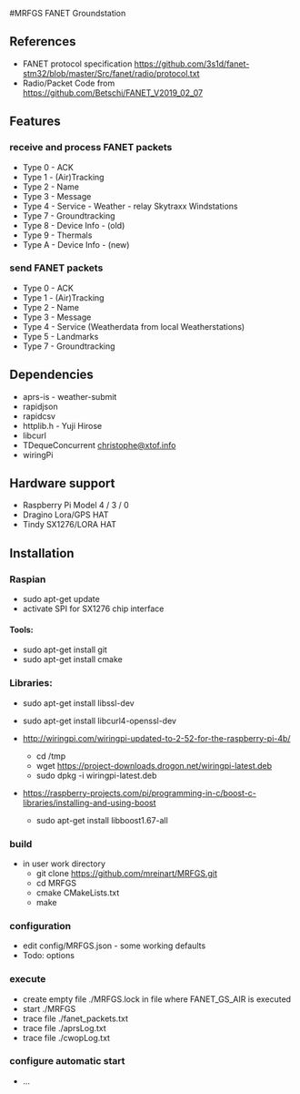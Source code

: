 #MRFGS
FANET Groundstation

## References
 * FANET protocol specification https://github.com/3s1d/fanet-stm32/blob/master/Src/fanet/radio/protocol.txt
 * Radio/Packet Code from https://github.com/Betschi/FANET_V2019_02_07

## Features

### receive and process FANET packets
* Type 0 - ACK
* Type 1 - (Air)Tracking
* Type 2 - Name
* Type 3 - Message
* Type 4 - Service - Weather - relay Skytraxx Windstations
* Type 7 - Groundtracking
* Type 8 - Device Info - (old)
* Type 9 - Thermals
* Type A - Device Info - (new)

### send FANET packets
* Type 0 - ACK
* Type 1 - (Air)Tracking
* Type 2 - Name
* Type 3 - Message
* Type 4 - Service (Weatherdata from local Weatherstations)
* Type 5 - Landmarks
* Type 7 - Groundtracking

###

## Dependencies
- aprs-is - weather-submit
- rapidjson
- rapidcsv
- httplib.h - Yuji Hirose
- libcurl
- TDequeConcurrent <christophe@xtof.info>
- wiringPi

## Hardware support
- Raspberry Pi Model 4 / 3 / 0
- Dragino Lora/GPS HAT
- Tindy SX1276/LORA HAT 

## Installation

### Raspian
   - sudo apt-get update
   - activate SPI for SX1276 chip interface
   
####  Tools:
   - sudo apt-get install git
   - sudo apt-get install cmake
   
### Libraries:
   - sudo apt-get install libssl-dev
   - sudo apt-get install libcurl4-openssl-dev
   
   - http://wiringpi.com/wiringpi-updated-to-2-52-for-the-raspberry-pi-4b/
     - cd /tmp
     - wget https://project-downloads.drogon.net/wiringpi-latest.deb
     - sudo dpkg -i wiringpi-latest.deb
     
   - https://raspberry-projects.com/pi/programming-in-c/boost-c-libraries/installing-and-using-boost
     - sudo apt-get install libboost1.67-all
     
### build 
   - in user work directory
     - git clone https://github.com/mreinart/MRFGS.git
     - cd MRFGS
     - cmake CMakeLists.txt
     - make

### configuration
   - edit config/MRFGS.json - some working defaults
   - Todo: options

### execute
   - create empty file ./MRFGS.lock in file where FANET_GS_AIR is executed 
   - start ./MRFGS
   - trace file ./fanet_packets.txt
   - trace file ./aprsLog.txt
   - trace file ./cwopLog.txt
     
### configure automatic start
 - ...
